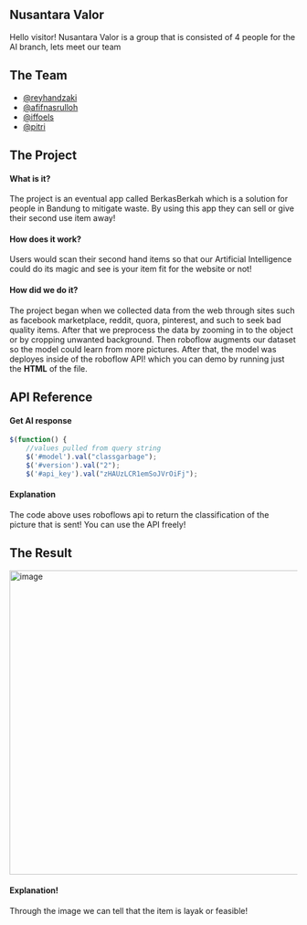## Nusantara Valor 

Hello visitor!
Nusantara Valor is a group that is consisted of 4 people for the AI branch, lets meet our team

## The Team

- [@reyhandzaki](https://github.com/ReyhanDzaki)
- [@afifnasrulloh](https://github.com/ReyhanDzaki)
- [@iffoels](https://github.com/ReyhanDzaki)
- [@pitri](https://github.com/ReyhanDzaki)


## The Project

#### **What is it?** 
 The project is an eventual app called BerkasBerkah which is a solution for people in Bandung to mitigate waste. By using this app they can sell or give their second use item away!

#### **How does it work?** 
Users would scan their second hand items so that our Artificial Intelligence could do its magic and see is your item fit for the website or not!

#### **How did we do it?** 
The project began when we collected data from the web through sites such as facebook marketplace, reddit, quora, pinterest, and such to seek bad quality items. After that we preprocess the data by zooming in to the object or by cropping unwanted background. Then roboflow augments our dataset so the model could learn from more pictures. After that, the model was deployes inside of the roboflow API! which you can demo by running just the **HTML** of the file.
## API Reference

#### Get AI response

```javascript
$(function() {
	//values pulled from query string
	$('#model').val("classgarbage");
	$('#version').val("2");
	$('#api_key').val("zHAUzLCR1emSoJVrOiFj");

```

#### Explanation
The code above uses roboflows api to return the classification of the picture that is sent! You can use the API freely!

## The Result

<img width="533" alt="image" src="https://github.com/ReyhanDzaki/NusantaraValor/assets/100507045/57523b0d-e214-4653-bb37-f519f1d16a23">

#### Explanation!
Through the image we can tell that the item is layak or feasible!
